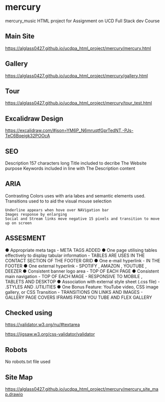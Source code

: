 # mercury
mercury_music
HTML project for Assignment on UCD Full Stack dev Course

## Main Site
https://alglass0427.github.io/ucdpa_html_project/mercury/mercury.html

## Gallery
https://alglass0427.github.io/ucdpa_html_project/mercury/gallery.html


## Tour
https://alglass0427.github.io/ucdpa_html_project/mercury/tour_test.html


## Excalidraw Design
https://excalidraw.com/#json=YM6P_N6mruqtfGprTedNT,-PJs-TeC6Bqeigk32POOcA

## SEO

Description 157 characters long
Title included to decribe The Website purpose
Keywords included in line with The Description content

## ARIA

Contrasting Colors uses with aria labes and semantic elements used.
Transitions used to to aid the visual mouse selection

    Underline appears when hove over NAVigation bar
    Images response by enlarging
    Social and Stream links move negative 15 pixels and transition to move up on screen

## ASSESMENT

● Appropriate meta tags - META TAGS ADDED
● One page utilising tables effectively to display tabular information -  TABLES ARE USES IN THE CONTACT SECTION OF THE FOOTER GRID
● One e-mail hyperlink -   IN THE FOOTER
● One external hyperlink - SPOTIFY , AMAZON ,  YOUTUBE , DEEZER
● Consistent banner logo area - TOP OF EACH PAGE
● Consistent main navigation - TOP OF EACH MAGE  - RESPONSIVE TO MOBILE , TABLETS AND DESKTOP
● Association with external style sheet (.css file) - .STYLES AND .UTILITIES
● One Bonus Feature: YouTube video, CSS image gallery, or CSS Transition -   TRANSITIONS ON LINKS AND IMAGES  - GALLERY PAGE COVERS IFRAMS FROM YOU TUBE AND FLEX GALLERY

## Checked using 

https://validator.w3.org/nu/#textarea

https://jigsaw.w3.org/css-validator/validator

## Robots

No robots.txt file used

## Site Map

https://alglass0427.github.io/ucdpa_html_project/mercury/mercury_site_map.drawio